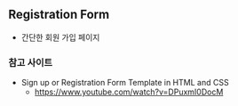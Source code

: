 ## Registration Form

- 간단한 회원 가입 페이지

### 참고 사이트

- Sign up or Registration Form Template in HTML and CSS
  - https://www.youtube.com/watch?v=DPuxmI0DocM
